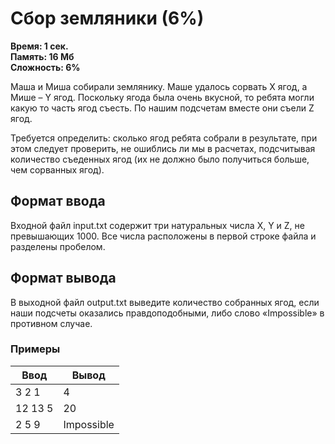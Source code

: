 <h1 class="title">Сбор земляники (6%)</h1>
<p><b>Время: 1 сек.<br>Память: 16 Мб<br>Сложность: 6%</b></p>
<p>Маша и Миша собирали землянику. Маше удалось сорвать X ягод, а Мише – Y ягод. Поскольку ягода была очень вкусной, то ребята могли какую то часть ягод съесть. По нашим подсчетам вместе они съели Z ягод.</p>
<p>Требуется определить: сколько ягод ребята собрали в результате, при этом следует проверить, не ошиблись ли мы в расчетах, подсчитывая количество съеденных ягод (их не должно было получиться больше, чем сорванных ягод).</p>
<h2>Формат ввода</h2>
   <p>Входной файл input.txt содержит три натуральных числа X, Y и Z, не превышающих 1000. Все числа расположены в первой строке файла и разделены пробелом.</p>
   <h2>Формат вывода</h2>
   <p>В выходной файл output.txt выведите количество собранных ягод, если наши подсчеты оказались правдоподобными, либо слово «Impossible» в противном случае.</p>
   <h3>Примеры</h3>
   <table class="sample-tests">
      <thead>
         <tr>
            <th>Ввод</th>
            <th>Вывод</th>
         </tr>
      </thead>
      <tbody>
         <tr>
            <td>3 2 1</td>
            <td>4</td>
         </tr>
        <tr>
            <td>12 13 5</td>
            <td>20</td>
         </tr>
         <tr>
             <td>2 5 9</td>
             <td>Impossible</td>
          </tr>
      </tbody>
   </table>